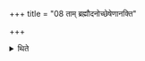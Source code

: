 +++
title = "08 ताम् ब्रह्मौदनोच्छेषेणानक्ति"

+++

<details><summary>थिते</summary>

तां ब्रह्मौदनोच्छेषेणानक्ति ८
</details>
